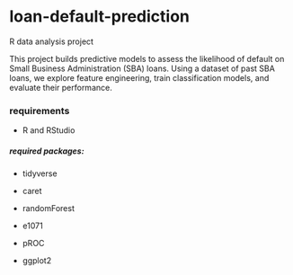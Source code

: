 # loan-default-prediction
R data analysis project

This project builds predictive models to assess the likelihood of default on Small Business Administration (SBA) loans. Using a dataset of past SBA loans, we explore feature engineering, train classification models, and evaluate their performance.

### requirements

- R and RStudio

##### required packages:

- tidyverse

- caret

- randomForest

- e1071

- pROC

- ggplot2

